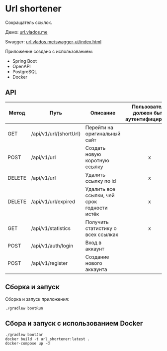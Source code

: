# Url shortener

Сокращатель ссылок.

Демо: [url.vlados.me](http://url.vlados.me)

Swagger: [url.vlados.me/swagger-ui/index.html](http://url.vlados.me/swagger-ui/index.html#/)

Приложение создано с использованием:

* Spring Boot
* OpenAPI
* PostgreSQL
* Docker

## API

| Метод      | Путь                       | Описание                                        | Пользователь должен быть аутентифицирован     |
|---------|-------------------------|----------------------------------------------|:------------------------------------------:|
| GET        | /api/v1/url/{shortUrl}     | Перейти на оригинальный сайт                    |                                            |
| POST       | /api/v1/url                | Создать новую коротную ссылку                   |                     x                      |
| DELETE     | /api/v1/url                | Удалить ссылку по id                            |                     x                      |
| DELETE     | /api/v1/url/expired        | Удалить все ссылки, чей срок годности истёк     |                     x                      |
| GET        | /api/v1/statistics         | Получить статистику о всех ссылках              |                     x                      |
| POST       | /api/v1/auth/login         | Вход в аккаунт                                  |                                            |
| POST       | /api/v1/register           | Создание нового аккаунта                        |                                            |

## Сборка и запуск

Сборка и запуск приложения:

```
./gradlew bootRun
```

## Сбора и запуск с использованием Docker

```
./gradlew bootJar
docker build -t url_shortener:latest .
docker-compose up -d
```